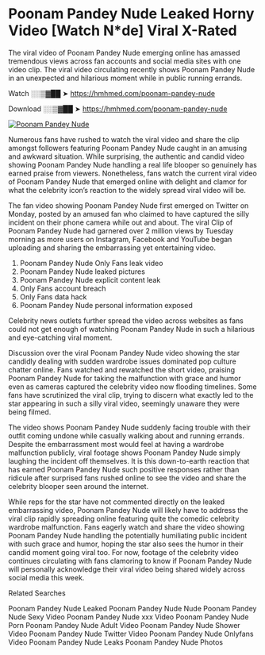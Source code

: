 ﻿# Poonam Pandey Nude Leaked Horny Video [Watch N*de] Viral X-Rated

The viral video of ﻿Poonam Pandey Nude emerging online has amassed tremendous views across fan accounts and social media sites with one video clip. The viral video circulating recently shows ﻿Poonam Pandey Nude in an unexpected and hilarious moment while in public running errands. 

Watch ░░▒▓██ ➤ https://hmhmed.com/poonam-pandey-nude

Download ░░▒▓██ ➤ https://hmhmed.com/poonam-pandey-nude

[![Poonam Pandey Nude](https://i.imgur.com/dJHk4Zq.gif)](https://hmhmed.com/poonam-pandey-nude)

Numerous fans have rushed to watch the viral video and share the clip amongst followers featuring ﻿Poonam Pandey Nude caught in an amusing and awkward situation. While surprising, the authentic and candid video showing ﻿Poonam Pandey Nude handling a real life blooper so genuinely has earned praise from viewers. Nonetheless, fans watch the current viral video of ﻿Poonam Pandey Nude that emerged online with delight and clamor for what the celebrity icon’s reaction to the widely spread viral video will be.

The fan video showing ﻿Poonam Pandey Nude first emerged on Twitter on Monday, posted by an amused fan who claimed to have captured the silly incident on their phone camera while out and about. The viral Clip of ﻿Poonam Pandey Nude had garnered over 2 million views by Tuesday morning as more users on Instagram, Facebook and YouTube began uploading and sharing the embarrassing yet entertaining video. 

1. ﻿Poonam Pandey Nude Only Fans leak video
2. ﻿Poonam Pandey Nude leaked pictures
3. ﻿Poonam Pandey Nude explicit content leak
4. Only Fans account breach
5. Only Fans data hack
6. ﻿Poonam Pandey Nude personal information exposed

Celebrity news outlets further spread the video across websites as fans could not get enough of watching ﻿Poonam Pandey Nude in such a hilarious and eye-catching viral moment. 

Discussion over the viral ﻿Poonam Pandey Nude video showing the star candidly dealing with sudden wardrobe issues dominated pop culture chatter online. Fans watched and rewatched the short video, praising ﻿Poonam Pandey Nude for taking the malfunction with grace and humor even as cameras captured the celebrity video now flooding timelines. Some fans have scrutinized the viral clip, trying to discern what exactly led to the star appearing in such a silly viral video, seemingly unaware they were being filmed.

The video shows ﻿Poonam Pandey Nude suddenly facing trouble with their outfit coming undone while casually walking about and running errands. Despite the embarrassment most would feel at having a wardrobe malfunction publicly, viral footage shows ﻿Poonam Pandey Nude simply laughing the incident off themselves. It is this down-to-earth reaction that has earned ﻿Poonam Pandey Nude such positive responses rather than ridicule after surprised fans rushed online to see the video and share the celebrity blooper seen around the internet.  

While reps for the star have not commented directly on the leaked embarrassing video, ﻿Poonam Pandey Nude will likely have to address the viral clip rapidly spreading online featuring quite the comedic celebrity wardrobe malfunction. Fans eagerly watch and share the video showing ﻿Poonam Pandey Nude handling the potentially humiliating public incident with such grace and humor, hoping the star also sees the humor in their candid moment going viral too. For now, footage of the celebrity video continues circulating with fans clamoring to know if ﻿Poonam Pandey Nude will personally acknowledge their viral video being shared widely across social media this week.

Related Searches

﻿Poonam Pandey Nude Leaked
﻿Poonam Pandey Nude Nude
﻿Poonam Pandey Nude Sexy Video
﻿Poonam Pandey Nude xxx Video
﻿Poonam Pandey Nude Porn
﻿Poonam Pandey Nude Adult Video
﻿Poonam Pandey Nude Shower Video
﻿Poonam Pandey Nude Twitter Video
﻿Poonam Pandey Nude Onlyfans Video
﻿Poonam Pandey Nude Leaks
﻿Poonam Pandey Nude Photos